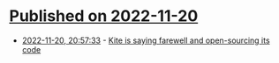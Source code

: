 # [Published on 2022-11-20](index.md)

* [2022-11-20, 20:57:33](https://news.ycombinator.com/item?id=33685209) - [Kite is saying farewell and open-sourcing its code](https://www.kite.com/blog/product/kite-is-saying-farewell/)
